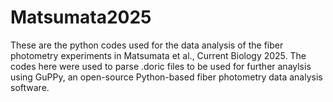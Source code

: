 # Matsumata2025
These are the python codes used for the data analysis of the fiber photometry experiments in Matsumata et al., Current Biology 2025. 
The codes here were used to parse .doric files to be used for further anaylsis using GuPPy, an open-source Python-based fiber photometry data analysis software.
